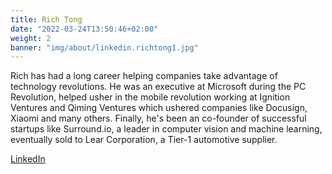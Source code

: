 ```yaml
---
title: Rich Tong
date: "2022-03-24T13:50:46+02:00"
weight: 2
banner: "img/about/linkedin.richtong1.jpg"
---
```


Rich has had a long career helping companies take advantage of technology
revolutions. He was an executive at Microsoft during the PC Revolution, helped
usher in the mobile revolution working at Ignition Ventures and Qiming Ventures
which ushered companies like Docusign, Xiaomi and many others. Finally, he's
been an co-founder of successful startups like Surround.io, a leader in computer
vision and machine learning, eventually sold to Lear Corporation, a Tier-1
automotive supplier.

[LinkedIn](https://linkedin.com/in/richtong1)
